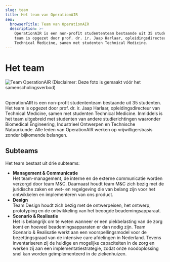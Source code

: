 ```yaml
---
slug: team
title: Het team van OperationAIR
seo:
  browserTitle: Team van OperationAIR
  description: >-
    OperationAIR is een non-profit studententeam bestaande uit 35 studenten. Het
    team is opgezet door prof. dr. ir. Jaap Harlaar, opleidingsdirecteur van
    Technical Medicine, samen met studenten Technical Medicine.
---
```


# Het team

![](/assets/operationair-group.jpg "Team OperationAIR (Disclaimer: Deze foto is gemaakt vóór het samenscholingsverbod)")

\
OperationAIR is een non-profit studententeam bestaande uit 35 studenten. Het team is opgezet door prof. dr. ir. Jaap Harlaar, opleidingsdirecteur van Technical Medicine, samen met studenten Technical Medicine. Inmiddels is het team uitgebreid met studenten van andere studierichtingen waaronder Biomedical Engineering, Industrieel Ontwerpen en Technische Natuurkunde. Alle leden van OperationAIR werken op vrijwilligersbasis zonder bijkomende belangen.

## Subteams

Het team bestaat uit drie subteams:

- **Management & Communicatie**\
  Het team-management, de interne en de externe communicatie worden verzorgd door team M&C. Daarnaast houdt team M&C zich bezig met de juridische zaken en wet- en regelgeving die van belang zijn voor het ontwikkelen en implementeren van ons product.
- **Design**\
  Team Design houdt zich bezig met de ontwerpeisen, het ontwerp, prototyping en de ontwikkeling van het beoogde beademingsapparaat.
- **Scenario & Realisatie**\
  Het is belangrijk om te weten wanneer er een piekbelasting van de zorg komt en hoeveel beademingsapparaten er dan nodig zijn. Team Scenario & Realisatie werkt aan een voorspellingsmodel voor de bezettingsgraad van de intensive care afdelingen in Nederland. Tevens inventariseren zij de huidige en mogelijke capaciteiten in de zorg en werken zij aan een implementatiestrategie, zodat onze noodoplossing snel kan worden geïmplementeerd in de ziekenhuizen.
